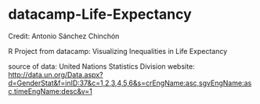 # datacamp-Life-Expectancy
Credit: Antonio Sánchez Chinchón

R Project from datacamp: Visualizing Inequalities in Life Expectancy

source of data: United Nations Statistics Division
website: http://data.un.org/Data.aspx?d=GenderStat&f=inID:37&c=1,2,3,4,5,6&s=crEngName:asc,sgvEngName:asc,timeEngName:desc&v=1
